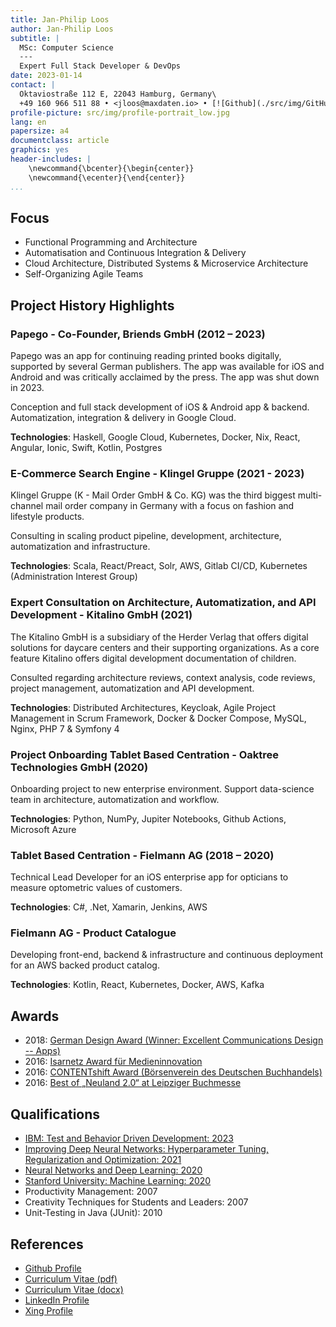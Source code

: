 ```yaml
---
title: Jan-Philip Loos
author: Jan-Philip Loos
subtitle: |
  MSc: Computer Science
  ---
  Expert Full Stack Developer & DevOps
date: 2023-01-14
contact: |
  Oktaviostraße 112 E, 22043 Hamburg, Germany\
  +49 160 966 511 88 • <jloos@maxdaten.io> • [![Github](./src/img/GitHub-Mark-32px.png){ #github-logo height=1em }MaxDaten](https://github.com/MaxDaten)
profile-picture: src/img/profile-portrait_low.jpg
lang: en
papersize: a4
documentclass: article
graphics: yes
header-includes: |
    \newcommand{\bcenter}{\begin{center}}
    \newcommand{\ecenter}{\end{center}}
...
```


## Focus

- Functional Programming and Architecture
- Automatisation and Continuous Integration & Delivery
- Cloud Architecture, Distributed Systems & Microservice Architecture
- Self-Organizing Agile Teams

## Project History Highlights

### Papego - Co-Founder, Briends GmbH (2012 – 2023)

Papego was an app for continuing reading printed books digitally, supported by several German publishers. The app was available for iOS and Android and was critically acclaimed by the press. The app was shut down in 2023.

Conception and full stack development of iOS & Android app & backend. Automatization, integration & delivery in Google Cloud.

**Technologies**: Haskell, Google Cloud, Kubernetes, Docker, Nix, React, Angular, Ionic, Swift, Kotlin, Postgres

### E-Commerce Search Engine - Klingel Gruppe (2021 - 2023)

Klingel Gruppe (K - Mail Order GmbH & Co. KG) was the third biggest multi-channel mail order company in Germany with a focus on fashion and lifestyle products.

Consulting in scaling product pipeline, development, architecture, automatization and infrastructure.

**Technologies**: Scala, React/Preact, Solr, AWS, Gitlab CI/CD, Kubernetes (Administration Interest Group)

### Expert Consultation on Architecture, Automatization, and API Development - Kitalino GmbH (2021)

The Kitalino GmbH is a subsidiary of the Herder Verlag that offers digital solutions for daycare centers and their supporting organizations. As a core feature Kitalino offers digital development documentation of children.

Consulted regarding architecture reviews, context analysis, code reviews, project management, automatization and API development.

**Technologies**: Distributed Architectures, Keycloak, Agile Project Management in Scrum Framework, Docker & Docker Compose, MySQL, Nginx, PHP 7 & Symfony 4

### Project Onboarding Tablet Based Centration - Oaktree Technologies GmbH (2020)

Onboarding project to new enterprise environment. Support data-science team in architecture, automatization and workflow.

**Technologies**: Python, NumPy, Jupiter Notebooks, Github Actions, Microsoft Azure

### Tablet Based Centration - Fielmann AG (2018 – 2020)

Technical Lead Developer for an iOS enterprise app for opticians to measure optometric values of customers.

**Technologies**: C#, .Net, Xamarin, Jenkins, AWS

### Fielmann AG - Product Catalogue

Developing front-end, backend & infrastructure and continuous deployment for an AWS backed
product catalog.

**Technologies**: Kotlin, React, Kubernetes, Docker, AWS, Kafka

## Awards

- 2018: [German Design Award (Winner: Excellent Communications Design -- Apps)](https://www.german-design-award.com/die-gewinner/galerie/detail/14562-papego.html)
- 2016: [Isarnetz Award für Medieninnovation](https://www.briends.net/2016/11/04/papego-mit-isarnetz-award-f%C3%BCr-medieninnovation-ausgezeichnet/)
- 2016: [CONTENTshift Award (Börsenverein des Deutschen Buchhandels)](https://www.contentshift.de/2016/gewinner/)
- 2016: [Best of „Neuland 2.0“ at Leipziger Buchmesse](http://www.leipziger-buchmesse.de/pressemitteilungen/neuland-20-zeigt-14-ausgewaehlte-startupinnovationen/393971)

## Qualifications

- [IBM: Test and Behavior Driven Development: 2023](https://coursera.org/share/47154e9716c8722de49104341acfbf26)
- [Improving Deep Neural Networks: Hyperparameter Tuning, Regularization and Optimization: 2021](https://coursera.org/share/5c6c297413c2ffaf92112022c3c9143c)
- [Neural Networks and Deep Learning: 2020](https://coursera.org/share/43d965add17626ecd838e520cb689160)
- [Stanford University: Machine Learning: 2020](https://coursera.org/share/26faafa34c2f531e0bcec7dd62d92db1)
- Productivity Management: 2007
- Creativity Techniques for Students and Leaders: 2007
- Unit-Testing in Java (JUnit): 2010

## References

- [Github Profile](https://github.com/MaxDaten)
- [Curriculum Vitae (pdf)](./cv/curriculum-vitae-short.pdf)
- [Curriculum Vitae (docx)](./cv/curriculum-vitae-short.docx)
- [LinkedIn Profile](https://www.linkedin.com/in/jan-philip-loos-770b23201/)
- [Xing Profile](https://www.xing.com/profile/JanPhilip_Loos/cv)
